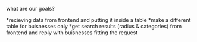 what are our goals?

*recieving data from frontend and putting it inside a table
*make a different table for buisnesses only
*get search results (radius & categories) from frontend and reply with buisnesses fitting the request
